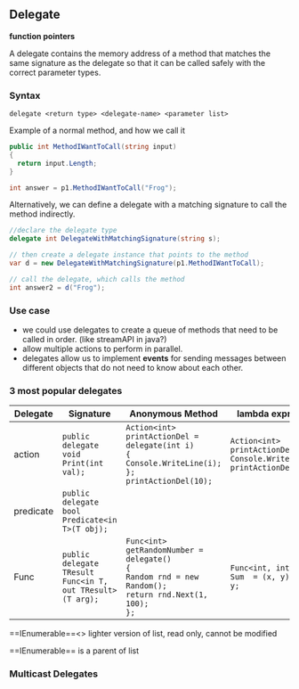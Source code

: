 ## Delegate

**function pointers**

A delegate contains the memory address of a method that matches the same signature as the delegate so that it can be called safely with the correct parameter types.

### Syntax

`delegate <return type> <delegate-name> <parameter list>`



Example of a normal method, and how we call it

```c#
public int MethodIWantToCall(string input)
{
  return input.Length; 
}

int answer = p1.MethodIWantToCall("Frog");
```

Alternatively, we can define a delegate with a matching signature to call the method indirectly.

```c#
//declare the delegate type
delegate int DelegateWithMatchingSignature(string s);

// then create a delegate instance that points to the method
var d = new DelegateWithMatchingSignature(p1.MethodIWantToCall);

// call the delegate, which calls the method
int answer2 = d("Frog");
```



### Use case

- we could use delegates to create a queue of methods that need to be called in order.  (like streamAPI in java?)
-  allow multiple actions to perform in parallel.
-  delegates allow us to implement **events** for sending messages between different objects that do not need to know about each other.



### 3 most popular delegates

| Delegate  | Signature                                                 | Anonymous Method                                             | lambda expression                                            | Input                           | Output                    |
| --------- | --------------------------------------------------------- | ------------------------------------------------------------ | ------------------------------------------------------------ | ------------------------------- | ------------------------- |
| action    | `public delegate void Print(int val);`                    | `Action<int> printActionDel = delegate(int i)                                 {                                     Console.WriteLine(i);                                 };      printActionDel(10);` | `Action<int> printActionDel = i => Console.WriteLine(i);             printActionDel(10);` | generic. can take 1...16 input  | Void                      |
| predicate | `public delegate bool Predicate<in T>(T obj);`            |                                                              |                                                              | generic. **only 1 input** param | Bool                      |
| Func      | `public delegate TResult Func<in T, out TResult>(T arg);` | `Func<int> getRandomNumber = delegate()                             {                                 Random rnd = new Random();                                 return rnd.Next(1, 100);                             };` | `Func<int, int, int>  Sum  = (x, y) => x + y;`               | generic. can take 1...16 input  | generic. return 1 output. |



==IEnumerable==<>  lighter version of list, read only, cannot be modified

==IEnumerable== is a parent of list



### Multicast Delegates